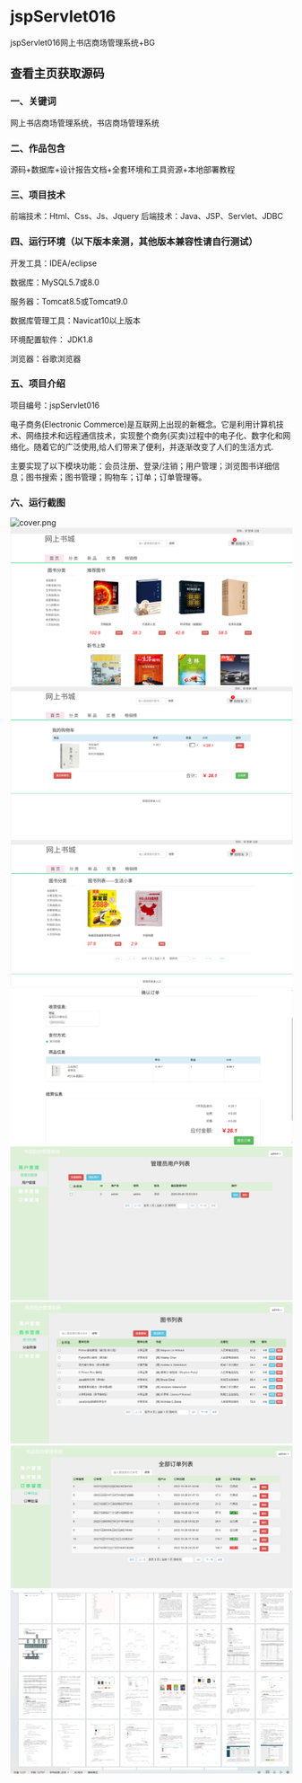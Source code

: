 # jspServlet016
jspServlet016网上书店商场管理系统+BG
 
## 查看主页获取源码

### 一、关键词

网上书店商场管理系统，书店商场管理系统

### 二、作品包含
源码+数据库+设计报告文档+全套环境和工具资源+本地部署教程

### 三、项目技术
前端技术：Html、Css、Js、Jquery
后端技术：Java、JSP、Servlet、JDBC

### 四、运行环境（以下版本亲测，其他版本兼容性请自行测试）
开发工具：IDEA/eclipse

数据库：MySQL5.7或8.0

服务器：Tomcat8.5或Tomcat9.0

数据库管理工具：Navicat10以上版本

环境配置软件： JDK1.8

浏览器：谷歌浏览器

### 五、项目介绍
项目编号：jspServlet016

电子商务(Electronic Commerce)是互联网上出现的新概念。它是利用计算机技术、网络技术和远程通信技术，实现整个商务(买卖)过程中的电子化、数字化和网络化。随着它的广泛使用,给人们带来了便利，并逐渐改变了人们的生活方式. 

主要实现了以下模块功能：会员注册、登录/注销；用户管理；浏览图书详细信息；图书搜索；图书管理；购物车；订单；订单管理等。

### 六、运行截图
![cover.png](.cover.png)
![1.png](./1.png)
![2.png](./2.png)
![3.png](./3.png)
![4.png](./4.png)
![5.png](./5.png)
![6.png](./6.png)
![7.png](./7.png)
![8.png](./8.png)
